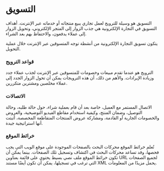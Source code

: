 # التسويق

التسويق هو وسيلة للترويج لعمل تجاري يبيع منتجاته أو خدماته عبر الإنترنت. أهداف التسويق في التجارة الإلكترونية هي جذب الزوار إلى المتجر الإلكتروني، وتحويل الزوار إلى عملاء يدفعون، والاحتفاظ بهم بعد الشراء.

يتكون تسويق التجارة الإلكترونية من أنشطة توجه المتسوقين عبر الإنترنت خلال عملية التحويل.

### قواعد الترويج

الترويج هو عندما تقدم مبيعات وخصومات للمتسوقين عبر الإنترنت لجذب عملاء جدد وزيادة الإيرادات. والأهم من ذلك، أن هذه الترويجات يمكن أن تحول الزوار الجدد إلى عملاء مخلصين ومشترين متكررين.

### الاتصالات

الاتصال المستمر مع العميل، خاصة بعد أن قام بعملية شراء، حول حالة طلبه، وحالة التوصيل، وضمان المنتج، وكيفية استخدام مقاطع الفيديو التوضيحية، والعروض والخصومات الجارية أو القادمة، ومشاركة عروض المنتجات المتقاطعة المخصصة، أثبتت أنها استراتيجية جيدة.

### خرائط الموقع

تُعلم خرائط الموقع محركات البحث بالصفحات الموجودة على موقع الويب التي يجب فحصها، وقد تساعد محركات البحث في اكتشاف وتسجيل تلك الصفحات. بينما يمكن أن تكون خرائط الموقع ملف نصي بسيط يحتوي على قائمة بعناوين URL لجميع الصفحات التي ترغب في تسجيلها، يمكن أن تكون أيضًا مستند XML يحمل مزيدًا من المعلومات.